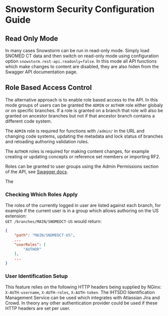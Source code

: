 # Snowstorm Security Configuration Guide

## Read Only Mode
In many cases Snowstorm can be run in read-only mode. Simply load SNOMED CT data and then switch on read-only mode using configuration option `snowstorm.rest-api.readonly=false`.
In this mode all API functions which make changes to content are disabled, they are also hiden from the Swagger API documentation page.

## Role Based Access Control
The alternative approach is to enable role based access to the API. In this mode groups of users can be granted the `ADMIN` or `AUTHOR` role either globaly or on specific branches.
If a role is granted on a branch that role will also be granted on ancestor branches but not if that ancestor branch contains a different code system.

The `ADMIN` role is required for functions with `/admin/` in the URL and changing code systems, updating the metadata and lock status of branches and reloading authoring validation rules.

The `AUTHOR` roles is required for making content changes, for example creating or updating concepts or reference set members or importing RF2.

Roles can be granted to user groups using the Admin Permissions section of the API, see [Swagger docs](http://localhost:8080/).

The 

### Checking Which Roles Apply
The roles of the currently logged in user are listed against each branch, for example if the current user is in a group which allows authoring on the US extension:  
`GET /branches/MAIN/SNOMEDCT-US`  would return:
```json
{
    "path": "MAIN/SNOMEDCT-US",
    ...
    "userRoles": [
        "AUTHOR"
    ],
    ...
}
```

### User Identification Setup
This feature relies on the following HTTP headers being supplied by NGinx: `X-AUTH-username`, `X-AUTH-roles`, `X-AUTH-token`. 
The IHTSDO Identification Management Service can be used which integrates with Atlassian Jira and Crowd. In theory any other authentication provider could be used if these HTTP headers are set per user.
